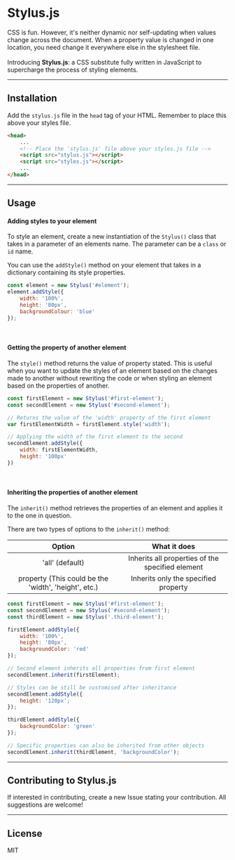 # Stylus.js
CSS is fun. However, it's neither dynamic nor self-updating when values change across the document. When a property value is changed in one location, you need change it everywhere else in the stylesheet file.
<br>
<br>
Introducing **Stylus.js**: a CSS substitute fully written in JavaScript to supercharge the process of styling elements.

---

## Installation
Add the `stylus.js` file in the `head` tag of your HTML. Remember to place this above your styles file.

```html
<head>
    ...
    <!-- Place the 'stylus.js' file above your styles.js file -->
    <script src="stylus.js"></script>
    <script src="styles.js"></script>
    ...
</head>
```

---

## Usage

#### Adding styles to your element
To style an element, create a new instantiation of the `Stylus()` class that takes in a parameter of an elements name. The parameter can be a `class` or `id` name.

You can use the `addStyle()` method on your element that takes in a dictionary containing its style properties.

```javascript
const element = new Stylus('#element');
element.addStyle({
    width: '100%',
    height: '80px',
    backgroundColour: 'blue'
});
```

<br>

#### Getting the property of another element
The `style()` method returns the value of property stated. This is useful when you want to update the styles of an element based on the changes made to another without rewriting the code or when styling an element based on the properties of another.

```javascript
const firstElement = new Stylus('#first-element');
const secondElement = new Stylus('#second-element');

// Returns the value of the 'width' property of the first element
var firstElementWidth = firstElement.style('width');

// Applying the width of the first element to the second
secondElement.addStyle({
    width: firstElementWidth,
    height: '100px'
})
```

<br>

#### Inheriting the properties of another element
The `inherit()` method retrieves the properties of an element and applies it to the one in question.

There are two types of options to the `inherit()` method:

|                         Option                         |                    What it does                   |
|:------------------------------------------------------:|:-------------------------------------------------:|
|                     'all' (default)                    | Inherits all properties  of the specified element |
| property  (This could be the  'width', 'height', etc.) |       Inherits only the  specified property       |

```javascript
const firstElement = new Stylus('#first-element');
const secondElement = new Stylus('#second-element');
const thirdElement = new Stylus('.third-element');

firstElement.addStyle({
    width: '100%',
    height: '80px',
    backgroundColor: 'red'
});

// Second element inherits all properties from first element
secondElement.inherit(firstElement);

// Styles can be still be customised after inheritance
secondElement.addStyle({
    height: '120px';
});

thirdElement.addStyle({
    backgroundColor: 'green'
});

// Specific properties can also be inherited from other objects
secondElement.inherit(thirdElement, 'backgroundColor');
```

---

## Contributing to Stylus.js
If interested in contributing, create a new Issue stating your contribution. All suggestions are welcome!

---

## License
MIT